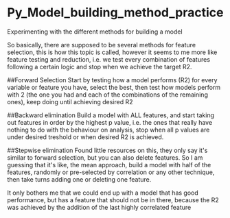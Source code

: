 # Py_Model_building_method_practice
Experimenting with the different methods for building a model

So basically, there are supposed to be several methods for feature selection, this is how this topic is called, however it seems to me more like feature testing and reduction, i.e. we test every combination of features following a certain logic and stop when we achieve the target R2.

##Forward Selection
Start by testing how a model performs (R2) for every variable or feature you have, select the best, then test how models perform with 2 (the one you had and each of the combinations of the remaining ones), keep doing until achieving desired R2

##Backward elimination
Build a model with ALL features, and start taking out features in order by the highest p value, i.e. the ones that really have nothing to do with the behaviour on analysis, stop when all p values are under desired treshold or when desired R2 is achieved.

##Stepwise elimination
Found little resources on this, they only say it's similar to forward selection, but you can also delete features. So I am guessing that it's like, the mean approach, build a model with half of the features, randomly or pre-selected by correlation or any other technique, then take turns adding one or deleting one feature.

It only bothers me that we could end up with a model that has good performance, but has a feature that should not be in there, because the R2 was achieved by the addition of the last highly correlated feature
